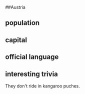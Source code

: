 ##Austria
## population


## capital

 
## official language


## interesting trivia

They don't ride in kangaroo puches.

